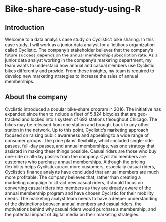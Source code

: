 # Bike-share-case-study-using-R
## Introduction
Welcome to a data analysis case study on Cyclistic’s bike sharing. In this case study, I will work as a junior data analyst for a fictitious organization called Cyclistic. The company’s stakeholder believes that the company’s future success depends on the annual membership subscription rate. As a junior data analyst working in the company’s marketing department, my team wants to understand how annual and casual members use Cyclistic bikes differently and provide. From these insights, my team is required to develop new marketing strategies to increase the sales of annual memberships.

## About the company
Cyclistic introduced a popular bike-share program in 2016. The initiative has expanded since then to include a fleet of 5,824 bicycles that are geo-tracked and locked into a system of 692 stations throughout Chicago. The bikes may be released from one station and brought back to any other station in the network. Up to this point, Cyclistic’s marketing approach focused on raising public awareness and appealing to a wide range of consumer groups. The price plans’ flexibility, which included single-ride passes, full-day passes, and annual memberships, was one strategy that assisted in making these things possible. Casual riders are those who buy one-ride or all-day passes from the company. Cyclistic members are customers who purchase annual memberships. Although the pricing flexibility helps Cyclistic attract more customers, especially casual riders, Cyclistic’s finance analysts have concluded that annual members are much more profitable. The company believes that, rather than creating a marketing campaign to attract new casual riders, it should focus on converting casual riders into members as they are already aware of the annual membership program and have chosen Cyclistic for their mobility needs. The marketing analyst team needs to have a deeper understanding of the distinctions between annual members and casual riders, the motivations behind why casual riders would purchase a membership, and the potential impact of digital media on their marketing strategies.

